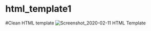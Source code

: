 # html_template1
#Clean HTML template
![Screenshot_2020-02-11 HTML Template](https://user-images.githubusercontent.com/42850304/74249468-7d35f300-4ce9-11ea-9896-1998d54453d8.jpg)
